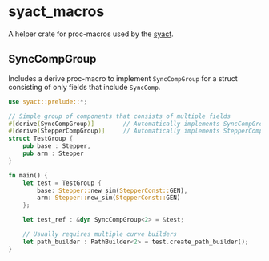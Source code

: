 # syact_macros

[syact]: https://github.com/SamueLNoesslboeck/syact

A helper crate for proc-macros used by the [syact].

## SyncCompGroup

Includes a derive proc-macro to implement `SyncCompGroup` for a struct consisting of only fields that include `SyncComp`.

```rust
use syact::prelude::*;

// Simple group of components that consists of multiple fields
#[derive(SyncCompGroup)]        // Automatically implements SyncCompGroup
#[derive(StepperCompGroup)]     // Automatically implements StepperCompGroup
struct TestGroup {
    pub base : Stepper,
    pub arm : Stepper
}

fn main() {
    let test = TestGroup {
        base: Stepper::new_sim(StepperConst::GEN),
        arm: Stepper::new_sim(StepperConst::GEN)
    };

    let test_ref : &dyn SyncCompGroup<2> = &test;

    // Usually requires multiple curve builders
    let path_builder : PathBuilder<2> = test.create_path_builder();
}
```
